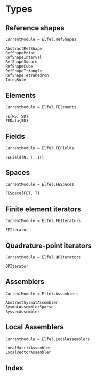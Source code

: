 # Types

## Reference shapes

```@meta
CurrentModule = Elfel.RefShapes
```


```@docs
AbstractRefShape
RefShapePoint
RefShapeInterval
RefShapeSquare
RefShapeCube
RefShapeTriangle
RefShapeTetrahedron
IntegRule
```


## Elements

```@meta
CurrentModule = Elfel.FElements
```

```@docs
FE{RS, SD}
FEData{SD}
```

## Fields

```@meta
CurrentModule = Elfel.FEFields
```

```@docs
FEField{N, T, IT}
```

## Spaces

```@meta
CurrentModule = Elfel.FESpaces
```


```@docs
FESpace{FET, T}
```

## Finite element iterators

```@meta
CurrentModule = Elfel.FEIterators
```

```@docs
FEIterator
```

## Quadrature-point iterators

```@meta
CurrentModule = Elfel.QPIterators
```

```@docs
QPIterator
```

## Assemblers

```@meta
CurrentModule = Elfel.Assemblers
```

```@docs
AbstractSysmatAssembler
SysmatAssemblerSparse
SysvecAssembler
```

## Local Assemblers

```@meta
CurrentModule = Elfel.LocalAssemblers
```

```@docs
LocalMatrixAssembler
LocalVectorAssembler
```

## Index

```@index
```

